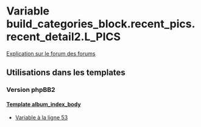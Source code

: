# Variable build_categories_block.recent_pics.recent_detail2.L_PICS
[Explication sur le forum des forums](http://forum.forumactif.com/t294113-listing-des-variables#build_categories_block.recent_pics.recent_detail2.L_PICS)

## Utilisations dans les templates

### Version phpBB2

#### [Template album_index_body](subsilver/album_index_body.md)
* [Variable à la ligne 53](../subsilver/album_index_body.tpl#L53)
